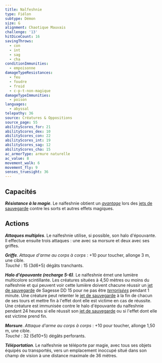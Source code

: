 ```yaml
---
title: Nalfeshnie
type: Fiélon
subtype: Démon
size: G
alignment: Chaotique Mauvais
challenge: '13'
hitDiceCount: 16
savingThrows:
  - con
  - int
  - sag
  - cha
conditionImmunities:
  - empoisonne
damageTypeResistances:
  - feu
  - foudre
  - froid
  - c-p-t-non-magique
damageTypeImmunities:
  - poison
languages:
  - abyssal
telepathy: 36
source: Créatures & Oppositions
source_page: 55
abilityScores_for: 21
abilityScores_dex: 10
abilityScores_con: 22
abilityScores_int: 19
abilityScores_sag: 12
abilityScores_cha: 15
ac_armorType: armure naturelle
ac_value: 8
movement_walk: 6
movement_fly: 9
senses_truesight: 36
---
```

## Capacités
_**Résistance à la magie**_. Le nalfeshnie obtient un [_avantage_](/utiliser-les-caracteristiques/#avantage-et-desavantage) lors des [jets de sauvegarde](/utiliser-les-caracteristiques/#jets-de-sauvegarde) contre les sorts et autres effets magiques.

## Actions
_**Attaques multiples**_. Le nalfeshnie utilise, si possible, son halo d'épouvante. Il effectue ensuite trois attaques : une avec sa morsure et deux avec ses griffes.

_**Griffe**_. _Attaque d'arme au corps à corps_ : +10 pour toucher, allonge 3 m, une cible.  
_Touché_ : 15 (3d6+5) dégâts tranchants.

_**Halo d'épouvante (recharge 5-6)**_. Le nalfeshnie émet une lumière multicolore scintillante. Les créatures situées à 4,50 mètres ou moins du nalfeshnie et qui peuvent voir cette lumière doivent chacune réussir un [jet de sauvegarde](/utiliser-les-caracteristiques/#jets-de-sauvegarde) de Sagesse DD 15 pour ne pas être [_terrorisées_](/gerer-la-sante-du-personnage/#terrorise) pendant 1 minute. Une créature peut retenter le [jet de sauvegarde](/utiliser-les-caracteristiques/#jets-de-sauvegarde) à la fin de chacun de ses tours et mettre fin à l'effet dont elle est victime en cas de réussite. Une créature est immunisée contre le halo d'épouvante du nalfeshnie pendant 24 heures si elle réussit son [jet de sauvegarde](/utiliser-les-caracteristiques/#jets-de-sauvegarde) ou si l'effet dont elle est victime prend fin.

_**Morsure**_. _Attaque d'arme au corps à corps_ : +10 pour toucher, allonge 1,50 m, une cible.  
_Touché_ : 32 (5d10+5) dégâts perforants.

_**Téléportation**_. Le nalfeshnie se téléporte par magie, avec tous ses objets équipés ou transportés, vers un emplacement inoccupé situé dans son champ de vision à une distance maximale de 36 mètres.
